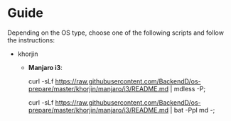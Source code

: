 # Guide

Depending on the OS type, choose one of the following scripts and follow the instructions:

- khorjin
  + **Manjaro i3**:
  
    curl -sLf https://raw.githubusercontent.com/BackendD/os-prepare/master/khorjin/manjaro/i3/README.md | mdless -P;
  
    curl -sLf https://raw.githubusercontent.com/BackendD/os-prepare/master/khorjin/manjaro/i3/README.md | bat -Ppl md -;